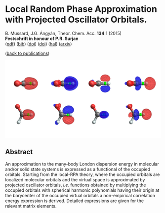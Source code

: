 # Local Random Phase Approximation with Projected Oscillator Orbitals.  
 B. Mussard, J.G. Ángyán, Theor. Chem. Acc. **134** 1 (2015)  
 **Festschrift in honour of P.R. Surjan**  
 ([pdf](doc/MusAng-TCA-2015.pdf))
 ([bib](doc/MusAng-TCA-2015.bib))
 ([doi](http://dx.doi.org/10.1007/s00214-015-1751-2))
 ([doi](http://dx.doi.org/10.1007/978-3-662-49825-5_13))
 ([hal](http://hal.upmc.fr/hal-01229901))
 ([arxiv](http://arxiv.org/abs/1511.05725))

([back to publications](../../))

![](../img/poo.png)


## Abstract
An approximation to the many-body London dispersion energy in molecular and/or solid state systems is expressed as a functional of the occupied orbitals. Starting from the local-RPA theory, where the occupied orbitals are localized molecular orbitals and the virtual space is approximated by projected oscillator orbitals, *i.e.* functions obtained by multiplying the occupied orbitals with spherical harmonic polynomials having their origin at the barycenter of the occupied virtual orbitals a non-empirical correlation energy expression is derived. Detailed expressions are given for the relevant matrix elements.
